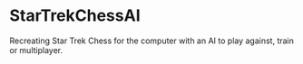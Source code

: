 # StarTrekChessAI
Recreating Star Trek Chess for the computer with an AI to play against, train or multiplayer.
